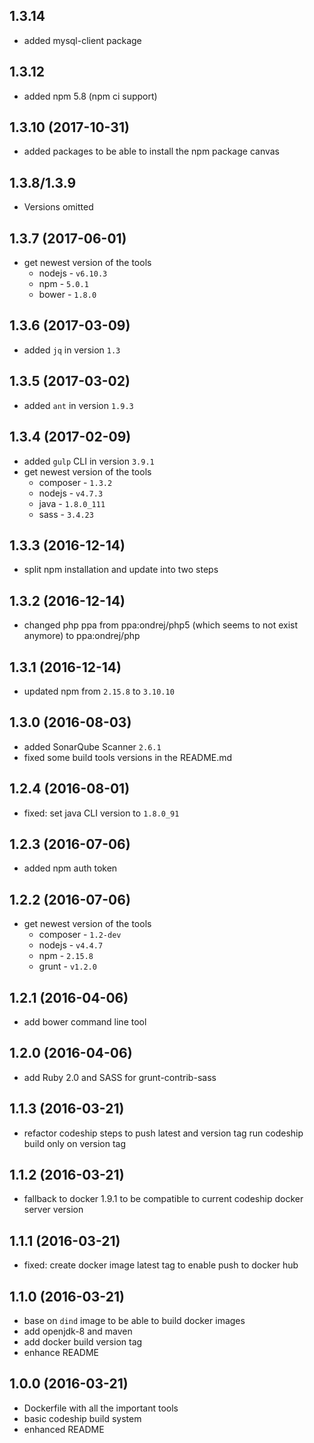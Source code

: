 ## 1.3.14

* added mysql-client package

## 1.3.12
* added npm 5.8 (npm ci support)
## 1.3.10 (2017-10-31)

* added packages to be able to install the npm package canvas

## 1.3.8/1.3.9

* Versions omitted

## 1.3.7 (2017-06-01)

* get newest version of the tools
    * nodejs - `v6.10.3`
    * npm - `5.0.1`
    * bower - `1.8.0`

## 1.3.6 (2017-03-09)

* added `jq` in version `1.3`

## 1.3.5 (2017-03-02)

* added `ant` in version `1.9.3`

## 1.3.4 (2017-02-09)

* added `gulp` CLI in version `3.9.1`
* get newest version of the tools
    * composer - `1.3.2`
    * nodejs - `v4.7.3`
    * java - `1.8.0_111`
    * sass - `3.4.23`

## 1.3.3 (2016-12-14)

* split npm installation and update into two steps

## 1.3.2 (2016-12-14)

* changed php ppa from ppa:ondrej/php5 (which seems to not exist anymore) to ppa:ondrej/php

## 1.3.1 (2016-12-14)

* updated npm from `2.15.8` to `3.10.10`

## 1.3.0 (2016-08-03)

* added SonarQube Scanner `2.6.1`
* fixed some build tools versions in the README.md

## 1.2.4 (2016-08-01)

* fixed: set java CLI version to `1.8.0_91`

## 1.2.3 (2016-07-06)

* added npm auth token

## 1.2.2 (2016-07-06)

* get newest version of the tools
    * composer - `1.2-dev`
    * nodejs - `v4.4.7`
    * npm - `2.15.8`
    * grunt - `v1.2.0`

## 1.2.1 (2016-04-06)

* add bower command line tool

## 1.2.0 (2016-04-06)

* add Ruby 2.0 and SASS for grunt-contrib-sass

## 1.1.3 (2016-03-21)

* refactor codeship steps to push latest and version tag run codeship build only on version tag

## 1.1.2 (2016-03-21)

* fallback to docker 1.9.1 to be compatible to current codeship docker server version

## 1.1.1 (2016-03-21)

* fixed: create docker image latest tag to enable push to docker hub

## 1.1.0 (2016-03-21)

* base on `dind` image to be able to build docker images
* add openjdk-8 and maven
* add docker build version tag
* enhance README

## 1.0.0 (2016-03-21)

* Dockerfile with all the important tools
* basic codeship build system
* enhanced README